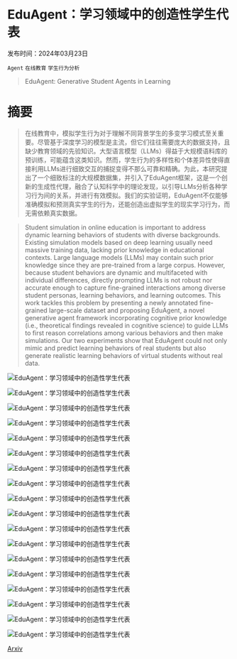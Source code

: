 # EduAgent：学习领域中的创造性学生代表

发布时间：2024年03月23日

`Agent` `在线教育` `学生行为分析`

> EduAgent: Generative Student Agents in Learning

# 摘要

> 在线教育中，模拟学生行为对于理解不同背景学生的多变学习模式至关重要。尽管基于深度学习的模型是主流，但它们往往需要庞大的数据支持，且缺少教育领域的先验知识。大型语言模型（LLMs）得益于大规模语料库的预训练，可能蕴含这类知识。然而，学生行为的多样性和个体差异性使得直接利用LLMs进行细致交互的捕捉变得不那么可靠和精确。为此，本研究提出了一个细致标注的大规模数据集，并引入了EduAgent框架，这是一个创新的生成性代理，融合了认知科学中的理论发现，以引导LLMs分析各种学习行为间的关系，并进行有效模拟。我们的实验证明，EduAgent不仅能够准确模拟和预测真实学生的行为，还能创造出虚拟学生的现实学习行为，而无需依赖真实数据。

> Student simulation in online education is important to address dynamic learning behaviors of students with diverse backgrounds. Existing simulation models based on deep learning usually need massive training data, lacking prior knowledge in educational contexts. Large language models (LLMs) may contain such prior knowledge since they are pre-trained from a large corpus. However, because student behaviors are dynamic and multifaceted with individual differences, directly prompting LLMs is not robust nor accurate enough to capture fine-grained interactions among diverse student personas, learning behaviors, and learning outcomes. This work tackles this problem by presenting a newly annotated fine-grained large-scale dataset and proposing EduAgent, a novel generative agent framework incorporating cognitive prior knowledge (i.e., theoretical findings revealed in cognitive science) to guide LLMs to first reason correlations among various behaviors and then make simulations. Our two experiments show that EduAgent could not only mimic and predict learning behaviors of real students but also generate realistic learning behaviors of virtual students without real data.

![EduAgent：学习领域中的创造性学生代表](../../../paper_images/2404.07963/x1.png)

![EduAgent：学习领域中的创造性学生代表](../../../paper_images/2404.07963/x2.png)

![EduAgent：学习领域中的创造性学生代表](../../../paper_images/2404.07963/x3.png)

![EduAgent：学习领域中的创造性学生代表](../../../paper_images/2404.07963/x4.png)

![EduAgent：学习领域中的创造性学生代表](../../../paper_images/2404.07963/appendix_dataset2_distribution.png)

![EduAgent：学习领域中的创造性学生代表](../../../paper_images/2404.07963/x5.png)

![EduAgent：学习领域中的创造性学生代表](../../../paper_images/2404.07963/appendix_gaze_simulation.png)

![EduAgent：学习领域中的创造性学生代表](../../../paper_images/2404.07963/x6.png)

![EduAgent：学习领域中的创造性学生代表](../../../paper_images/2404.07963/x7.png)

![EduAgent：学习领域中的创造性学生代表](../../../paper_images/2404.07963/x8.png)

![EduAgent：学习领域中的创造性学生代表](../../../paper_images/2404.07963/x9.png)

![EduAgent：学习领域中的创造性学生代表](../../../paper_images/2404.07963/x10.png)

![EduAgent：学习领域中的创造性学生代表](../../../paper_images/2404.07963/x11.png)

![EduAgent：学习领域中的创造性学生代表](../../../paper_images/2404.07963/x12.png)

![EduAgent：学习领域中的创造性学生代表](../../../paper_images/2404.07963/x13.png)

![EduAgent：学习领域中的创造性学生代表](../../../paper_images/2404.07963/x14.png)

![EduAgent：学习领域中的创造性学生代表](../../../paper_images/2404.07963/x15.png)

![EduAgent：学习领域中的创造性学生代表](../../../paper_images/2404.07963/x16.png)

[Arxiv](https://arxiv.org/abs/2404.07963)